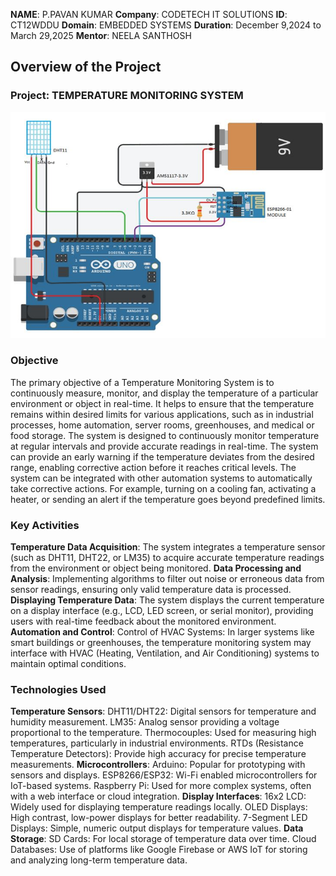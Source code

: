 **NAME**: P.PAVAN KUMAR
**Company**: CODETECH IT SOLUTIONS
**ID**: CT12WDDU
**Domain**: EMBEDDED SYSTEMS
**Duration**: December 9,2024 to March 29,2025
**Mentor**: NEELA SANTHOSH


## Overview of the Project


### Project: TEMPERATURE MONITORING SYSTEM
![image alt](https://github.com/pavankum123/codetech-Atask3/blob/3fcad60008a8bb481e8c254b33b9eacf50459f13/TEMPERATURE%20MONITORING%20SYSTEM.jpg)

### Objective
The primary objective of a Temperature Monitoring System is to continuously measure, monitor, and display the temperature of a particular environment or object in real-time. It helps to ensure that the temperature remains within desired limits for various applications, such as in industrial processes, home automation, server rooms, greenhouses, and medical or food storage.
The system is designed to continuously monitor temperature at regular intervals and provide accurate readings in real-time.
The system can provide an early warning if the temperature deviates from the desired range, enabling corrective action before it reaches critical levels.
The system can be integrated with other automation systems to automatically take corrective actions. For example, turning on a cooling fan, activating a heater, or sending an alert if the temperature goes beyond predefined limits.

### Key Activities
**Temperature Data Acquisition**:  The system integrates a temperature sensor (such as DHT11, DHT22, or LM35) to acquire accurate temperature readings from the environment or object being monitored.
**Data Processing and Analysis**: Implementing algorithms to filter out noise or erroneous data from sensor readings, ensuring only valid temperature data is processed.
**Displaying Temperature Data**:  The system displays the current temperature on a display interface (e.g., LCD, LED screen, or serial monitor), providing users with real-time feedback about the monitored environment.
**Automation and Control**: Control of HVAC Systems: In larger systems like smart buildings or greenhouses, the temperature monitoring system may interface with HVAC (Heating, Ventilation, and Air Conditioning) systems to maintain optimal conditions.

### Technologies Used
**Temperature Sensors**: DHT11/DHT22: Digital sensors for temperature and humidity measurement.
                         LM35: Analog sensor providing a voltage proportional to the temperature.
                         Thermocouples: Used for measuring high temperatures, particularly in industrial environments.
                         RTDs (Resistance Temperature Detectors): Provide high accuracy for precise temperature measurements.
**Microcontrollers**: Arduino: Popular for prototyping with sensors and displays.
                      ESP8266/ESP32: Wi-Fi enabled microcontrollers for IoT-based systems.
                      Raspberry Pi: Used for more complex systems, often with a web interface or cloud integration.
**Display Interfaces**: 16x2 LCD: Widely used for displaying temperature readings locally.
                        OLED Displays: High contrast, low-power displays for better readability.
                        7-Segment LED Displays: Simple, numeric output displays for temperature values.
**Data Storage**: SD Cards: For local storage of temperature data over time.
                  Cloud Databases: Use of platforms like Google Firebase or AWS IoT for storing and analyzing long-term temperature data.
